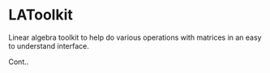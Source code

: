 # LAToolkit

Linear algebra toolkit to help do various operations with matrices in an easy to understand interface.

Cont..

